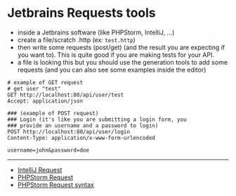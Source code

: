# Jetbrains Requests tools

* inside a Jetbrains software (like PHPStorm, IntelliJ, ...)
* create a file/scratch .http (ex: `test.http`)
* then write some requests (post/get) (and the result you are expecting if you want to). This is quite good if you are making tests for your API.
* a file is looking this but you should use the generation tools to add some requests (and you can also see some examples inside the editor)

```http request
# example of GET request
# get user "test"
GET http://localhost:80/api/user/test
Accept: application/json

### (example of POST request)
### Login (it's like you are submitting a login form, you
### provide an username and a password to login)
POST http://localhost:80/api/user/login
Content-Type: application/x-www-form-urlencoded

username=john&password=doe
```

<hr class="sr">

* [IntelliJ Request](https://www.jetbrains.com/help/idea/http-client-in-product-code-editor.html)
* [PHPStorm Request](https://www.jetbrains.com/help/phpstorm/http-client-in-product-code-editor.html)
* [PHPStorm Request syntax](https://www.jetbrains.com/help/phpstorm/exploring-http-syntax.html)